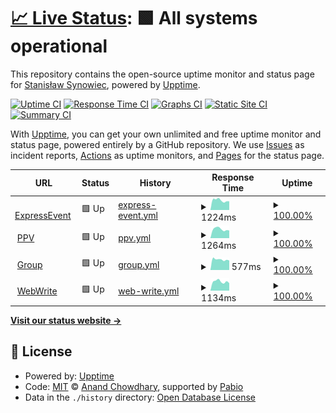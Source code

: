 # [📈 Live Status](https://ssynowiec.github.io/ExpressEvent-status): <!--live status--> **🟩 All systems operational**

This repository contains the open-source uptime monitor and status page for [Stanisław Synowiec](https://ssynowiec.github.io/ExpressEvent-status), powered by [Upptime](https://github.com/upptime/upptime).

[![Uptime CI](https://github.com/ssynowiec/ExpressEvent-status/workflows/Uptime%20CI/badge.svg)](https://github.com/ssynowiec/ExpressEvent-status/actions?query=workflow%3A%22Uptime+CI%22)
[![Response Time CI](https://github.com/ssynowiec/ExpressEvent-status/workflows/Response%20Time%20CI/badge.svg)](https://github.com/ssynowiec/ExpressEvent-status/actions?query=workflow%3A%22Response+Time+CI%22)
[![Graphs CI](https://github.com/ssynowiec/ExpressEvent-status/workflows/Graphs%20CI/badge.svg)](https://github.com/ssynowiec/ExpressEvent-status/actions?query=workflow%3A%22Graphs+CI%22)
[![Static Site CI](https://github.com/ssynowiec/ExpressEvent-status/workflows/Static%20Site%20CI/badge.svg)](https://github.com/ssynowiec/ExpressEvent-status/actions?query=workflow%3A%22Static+Site+CI%22)
[![Summary CI](https://github.com/ssynowiec/ExpressEvent-status/workflows/Summary%20CI/badge.svg)](https://github.com/ssynowiec/ExpressEvent-status/actions?query=workflow%3A%22Summary+CI%22)

With [Upptime](https://upptime.js.org), you can get your own unlimited and free uptime monitor and status page, powered entirely by a GitHub repository. We use [Issues](https://github.com/ssynowiec/ExpressEvent-status/issues) as incident reports, [Actions](https://github.com/ssynowiec/ExpressEvent-status/actions) as uptime monitors, and [Pages](https://ssynowiec.github.io/ExpressEvent-status) for the status page.

<!--start: status pages-->
<!-- This summary is generated by Upptime (https://github.com/upptime/upptime) -->
<!-- Do not edit this manually, your changes will be overwritten -->
<!-- prettier-ignore -->
| URL | Status | History | Response Time | Uptime |
| --- | ------ | ------- | ------------- | ------ |
| <img alt="" src="https://icons.duckduckgo.com/ip3/express-event.pl.ico" height="13"> [ExpressEvent](https://express-event.pl) | 🟩 Up | [express-event.yml](https://github.com/ssynowiec/ExpressEvent-status/commits/HEAD/history/express-event.yml) | <details><summary><img alt="Response time graph" src="./graphs/express-event/response-time-week.png" height="20"> 1224ms</summary><br><a href="https://demo-status.ssynowiec.pl/history/express-event"><img alt="Response time 1134" src="https://img.shields.io/endpoint?url=https%3A%2F%2Fraw.githubusercontent.com%2Fssynowiec%2FExpressEvent-status%2FHEAD%2Fapi%2Fexpress-event%2Fresponse-time.json"></a><br><a href="https://demo-status.ssynowiec.pl/history/express-event"><img alt="24-hour response time 1098" src="https://img.shields.io/endpoint?url=https%3A%2F%2Fraw.githubusercontent.com%2Fssynowiec%2FExpressEvent-status%2FHEAD%2Fapi%2Fexpress-event%2Fresponse-time-day.json"></a><br><a href="https://demo-status.ssynowiec.pl/history/express-event"><img alt="7-day response time 1224" src="https://img.shields.io/endpoint?url=https%3A%2F%2Fraw.githubusercontent.com%2Fssynowiec%2FExpressEvent-status%2FHEAD%2Fapi%2Fexpress-event%2Fresponse-time-week.json"></a><br><a href="https://demo-status.ssynowiec.pl/history/express-event"><img alt="30-day response time 1156" src="https://img.shields.io/endpoint?url=https%3A%2F%2Fraw.githubusercontent.com%2Fssynowiec%2FExpressEvent-status%2FHEAD%2Fapi%2Fexpress-event%2Fresponse-time-month.json"></a><br><a href="https://demo-status.ssynowiec.pl/history/express-event"><img alt="1-year response time 1134" src="https://img.shields.io/endpoint?url=https%3A%2F%2Fraw.githubusercontent.com%2Fssynowiec%2FExpressEvent-status%2FHEAD%2Fapi%2Fexpress-event%2Fresponse-time-year.json"></a></details> | <details><summary><a href="https://demo-status.ssynowiec.pl/history/express-event">100.00%</a></summary><a href="https://demo-status.ssynowiec.pl/history/express-event"><img alt="All-time uptime 99.99%" src="https://img.shields.io/endpoint?url=https%3A%2F%2Fraw.githubusercontent.com%2Fssynowiec%2FExpressEvent-status%2FHEAD%2Fapi%2Fexpress-event%2Fuptime.json"></a><br><a href="https://demo-status.ssynowiec.pl/history/express-event"><img alt="24-hour uptime 100.00%" src="https://img.shields.io/endpoint?url=https%3A%2F%2Fraw.githubusercontent.com%2Fssynowiec%2FExpressEvent-status%2FHEAD%2Fapi%2Fexpress-event%2Fuptime-day.json"></a><br><a href="https://demo-status.ssynowiec.pl/history/express-event"><img alt="7-day uptime 100.00%" src="https://img.shields.io/endpoint?url=https%3A%2F%2Fraw.githubusercontent.com%2Fssynowiec%2FExpressEvent-status%2FHEAD%2Fapi%2Fexpress-event%2Fuptime-week.json"></a><br><a href="https://demo-status.ssynowiec.pl/history/express-event"><img alt="30-day uptime 100.00%" src="https://img.shields.io/endpoint?url=https%3A%2F%2Fraw.githubusercontent.com%2Fssynowiec%2FExpressEvent-status%2FHEAD%2Fapi%2Fexpress-event%2Fuptime-month.json"></a><br><a href="https://demo-status.ssynowiec.pl/history/express-event"><img alt="1-year uptime 99.99%" src="https://img.shields.io/endpoint?url=https%3A%2F%2Fraw.githubusercontent.com%2Fssynowiec%2FExpressEvent-status%2FHEAD%2Fapi%2Fexpress-event%2Fuptime-year.json"></a></details>
| <img alt="" src="https://icons.duckduckgo.com/ip3/ppv.express-event.pl.ico" height="13"> [PPV](https://ppv.express-event.pl) | 🟩 Up | [ppv.yml](https://github.com/ssynowiec/ExpressEvent-status/commits/HEAD/history/ppv.yml) | <details><summary><img alt="Response time graph" src="./graphs/ppv/response-time-week.png" height="20"> 1264ms</summary><br><a href="https://demo-status.ssynowiec.pl/history/ppv"><img alt="Response time 1385" src="https://img.shields.io/endpoint?url=https%3A%2F%2Fraw.githubusercontent.com%2Fssynowiec%2FExpressEvent-status%2FHEAD%2Fapi%2Fppv%2Fresponse-time.json"></a><br><a href="https://demo-status.ssynowiec.pl/history/ppv"><img alt="24-hour response time 1077" src="https://img.shields.io/endpoint?url=https%3A%2F%2Fraw.githubusercontent.com%2Fssynowiec%2FExpressEvent-status%2FHEAD%2Fapi%2Fppv%2Fresponse-time-day.json"></a><br><a href="https://demo-status.ssynowiec.pl/history/ppv"><img alt="7-day response time 1264" src="https://img.shields.io/endpoint?url=https%3A%2F%2Fraw.githubusercontent.com%2Fssynowiec%2FExpressEvent-status%2FHEAD%2Fapi%2Fppv%2Fresponse-time-week.json"></a><br><a href="https://demo-status.ssynowiec.pl/history/ppv"><img alt="30-day response time 1376" src="https://img.shields.io/endpoint?url=https%3A%2F%2Fraw.githubusercontent.com%2Fssynowiec%2FExpressEvent-status%2FHEAD%2Fapi%2Fppv%2Fresponse-time-month.json"></a><br><a href="https://demo-status.ssynowiec.pl/history/ppv"><img alt="1-year response time 1385" src="https://img.shields.io/endpoint?url=https%3A%2F%2Fraw.githubusercontent.com%2Fssynowiec%2FExpressEvent-status%2FHEAD%2Fapi%2Fppv%2Fresponse-time-year.json"></a></details> | <details><summary><a href="https://demo-status.ssynowiec.pl/history/ppv">100.00%</a></summary><a href="https://demo-status.ssynowiec.pl/history/ppv"><img alt="All-time uptime 100.00%" src="https://img.shields.io/endpoint?url=https%3A%2F%2Fraw.githubusercontent.com%2Fssynowiec%2FExpressEvent-status%2FHEAD%2Fapi%2Fppv%2Fuptime.json"></a><br><a href="https://demo-status.ssynowiec.pl/history/ppv"><img alt="24-hour uptime 100.00%" src="https://img.shields.io/endpoint?url=https%3A%2F%2Fraw.githubusercontent.com%2Fssynowiec%2FExpressEvent-status%2FHEAD%2Fapi%2Fppv%2Fuptime-day.json"></a><br><a href="https://demo-status.ssynowiec.pl/history/ppv"><img alt="7-day uptime 100.00%" src="https://img.shields.io/endpoint?url=https%3A%2F%2Fraw.githubusercontent.com%2Fssynowiec%2FExpressEvent-status%2FHEAD%2Fapi%2Fppv%2Fuptime-week.json"></a><br><a href="https://demo-status.ssynowiec.pl/history/ppv"><img alt="30-day uptime 100.00%" src="https://img.shields.io/endpoint?url=https%3A%2F%2Fraw.githubusercontent.com%2Fssynowiec%2FExpressEvent-status%2FHEAD%2Fapi%2Fppv%2Fuptime-month.json"></a><br><a href="https://demo-status.ssynowiec.pl/history/ppv"><img alt="1-year uptime 100.00%" src="https://img.shields.io/endpoint?url=https%3A%2F%2Fraw.githubusercontent.com%2Fssynowiec%2FExpressEvent-status%2FHEAD%2Fapi%2Fppv%2Fuptime-year.json"></a></details>
| <img alt="" src="https://icons.duckduckgo.com/ip3/group.express-event.pl.ico" height="13"> [Group](https://group.express-event.pl) | 🟩 Up | [group.yml](https://github.com/ssynowiec/ExpressEvent-status/commits/HEAD/history/group.yml) | <details><summary><img alt="Response time graph" src="./graphs/group/response-time-week.png" height="20"> 577ms</summary><br><a href="https://demo-status.ssynowiec.pl/history/group"><img alt="Response time 575" src="https://img.shields.io/endpoint?url=https%3A%2F%2Fraw.githubusercontent.com%2Fssynowiec%2FExpressEvent-status%2FHEAD%2Fapi%2Fgroup%2Fresponse-time.json"></a><br><a href="https://demo-status.ssynowiec.pl/history/group"><img alt="24-hour response time 526" src="https://img.shields.io/endpoint?url=https%3A%2F%2Fraw.githubusercontent.com%2Fssynowiec%2FExpressEvent-status%2FHEAD%2Fapi%2Fgroup%2Fresponse-time-day.json"></a><br><a href="https://demo-status.ssynowiec.pl/history/group"><img alt="7-day response time 577" src="https://img.shields.io/endpoint?url=https%3A%2F%2Fraw.githubusercontent.com%2Fssynowiec%2FExpressEvent-status%2FHEAD%2Fapi%2Fgroup%2Fresponse-time-week.json"></a><br><a href="https://demo-status.ssynowiec.pl/history/group"><img alt="30-day response time 576" src="https://img.shields.io/endpoint?url=https%3A%2F%2Fraw.githubusercontent.com%2Fssynowiec%2FExpressEvent-status%2FHEAD%2Fapi%2Fgroup%2Fresponse-time-month.json"></a><br><a href="https://demo-status.ssynowiec.pl/history/group"><img alt="1-year response time 575" src="https://img.shields.io/endpoint?url=https%3A%2F%2Fraw.githubusercontent.com%2Fssynowiec%2FExpressEvent-status%2FHEAD%2Fapi%2Fgroup%2Fresponse-time-year.json"></a></details> | <details><summary><a href="https://demo-status.ssynowiec.pl/history/group">100.00%</a></summary><a href="https://demo-status.ssynowiec.pl/history/group"><img alt="All-time uptime 100.00%" src="https://img.shields.io/endpoint?url=https%3A%2F%2Fraw.githubusercontent.com%2Fssynowiec%2FExpressEvent-status%2FHEAD%2Fapi%2Fgroup%2Fuptime.json"></a><br><a href="https://demo-status.ssynowiec.pl/history/group"><img alt="24-hour uptime 100.00%" src="https://img.shields.io/endpoint?url=https%3A%2F%2Fraw.githubusercontent.com%2Fssynowiec%2FExpressEvent-status%2FHEAD%2Fapi%2Fgroup%2Fuptime-day.json"></a><br><a href="https://demo-status.ssynowiec.pl/history/group"><img alt="7-day uptime 100.00%" src="https://img.shields.io/endpoint?url=https%3A%2F%2Fraw.githubusercontent.com%2Fssynowiec%2FExpressEvent-status%2FHEAD%2Fapi%2Fgroup%2Fuptime-week.json"></a><br><a href="https://demo-status.ssynowiec.pl/history/group"><img alt="30-day uptime 100.00%" src="https://img.shields.io/endpoint?url=https%3A%2F%2Fraw.githubusercontent.com%2Fssynowiec%2FExpressEvent-status%2FHEAD%2Fapi%2Fgroup%2Fuptime-month.json"></a><br><a href="https://demo-status.ssynowiec.pl/history/group"><img alt="1-year uptime 100.00%" src="https://img.shields.io/endpoint?url=https%3A%2F%2Fraw.githubusercontent.com%2Fssynowiec%2FExpressEvent-status%2FHEAD%2Fapi%2Fgroup%2Fuptime-year.json"></a></details>
| <img alt="" src="https://icons.duckduckgo.com/ip3/webwrite.pl.ico" height="13"> [WebWrite](https://webwrite.pl) | 🟩 Up | [web-write.yml](https://github.com/ssynowiec/ExpressEvent-status/commits/HEAD/history/web-write.yml) | <details><summary><img alt="Response time graph" src="./graphs/web-write/response-time-week.png" height="20"> 1134ms</summary><br><a href="https://demo-status.ssynowiec.pl/history/web-write"><img alt="Response time 1084" src="https://img.shields.io/endpoint?url=https%3A%2F%2Fraw.githubusercontent.com%2Fssynowiec%2FExpressEvent-status%2FHEAD%2Fapi%2Fweb-write%2Fresponse-time.json"></a><br><a href="https://demo-status.ssynowiec.pl/history/web-write"><img alt="24-hour response time 934" src="https://img.shields.io/endpoint?url=https%3A%2F%2Fraw.githubusercontent.com%2Fssynowiec%2FExpressEvent-status%2FHEAD%2Fapi%2Fweb-write%2Fresponse-time-day.json"></a><br><a href="https://demo-status.ssynowiec.pl/history/web-write"><img alt="7-day response time 1134" src="https://img.shields.io/endpoint?url=https%3A%2F%2Fraw.githubusercontent.com%2Fssynowiec%2FExpressEvent-status%2FHEAD%2Fapi%2Fweb-write%2Fresponse-time-week.json"></a><br><a href="https://demo-status.ssynowiec.pl/history/web-write"><img alt="30-day response time 1087" src="https://img.shields.io/endpoint?url=https%3A%2F%2Fraw.githubusercontent.com%2Fssynowiec%2FExpressEvent-status%2FHEAD%2Fapi%2Fweb-write%2Fresponse-time-month.json"></a><br><a href="https://demo-status.ssynowiec.pl/history/web-write"><img alt="1-year response time 1084" src="https://img.shields.io/endpoint?url=https%3A%2F%2Fraw.githubusercontent.com%2Fssynowiec%2FExpressEvent-status%2FHEAD%2Fapi%2Fweb-write%2Fresponse-time-year.json"></a></details> | <details><summary><a href="https://demo-status.ssynowiec.pl/history/web-write">100.00%</a></summary><a href="https://demo-status.ssynowiec.pl/history/web-write"><img alt="All-time uptime 100.00%" src="https://img.shields.io/endpoint?url=https%3A%2F%2Fraw.githubusercontent.com%2Fssynowiec%2FExpressEvent-status%2FHEAD%2Fapi%2Fweb-write%2Fuptime.json"></a><br><a href="https://demo-status.ssynowiec.pl/history/web-write"><img alt="24-hour uptime 100.00%" src="https://img.shields.io/endpoint?url=https%3A%2F%2Fraw.githubusercontent.com%2Fssynowiec%2FExpressEvent-status%2FHEAD%2Fapi%2Fweb-write%2Fuptime-day.json"></a><br><a href="https://demo-status.ssynowiec.pl/history/web-write"><img alt="7-day uptime 100.00%" src="https://img.shields.io/endpoint?url=https%3A%2F%2Fraw.githubusercontent.com%2Fssynowiec%2FExpressEvent-status%2FHEAD%2Fapi%2Fweb-write%2Fuptime-week.json"></a><br><a href="https://demo-status.ssynowiec.pl/history/web-write"><img alt="30-day uptime 100.00%" src="https://img.shields.io/endpoint?url=https%3A%2F%2Fraw.githubusercontent.com%2Fssynowiec%2FExpressEvent-status%2FHEAD%2Fapi%2Fweb-write%2Fuptime-month.json"></a><br><a href="https://demo-status.ssynowiec.pl/history/web-write"><img alt="1-year uptime 100.00%" src="https://img.shields.io/endpoint?url=https%3A%2F%2Fraw.githubusercontent.com%2Fssynowiec%2FExpressEvent-status%2FHEAD%2Fapi%2Fweb-write%2Fuptime-year.json"></a></details>

<!--end: status pages-->

[**Visit our status website →**](https://ssynowiec.github.io/ExpressEvent-status)

## 📄 License

- Powered by: [Upptime](https://github.com/upptime/upptime)
- Code: [MIT](./LICENSE) © [Anand Chowdhary](https://anandchowdhary.com), supported by [Pabio](https://pabio.com)
- Data in the `./history` directory: [Open Database License](https://opendatacommons.org/licenses/odbl/1-0/)
